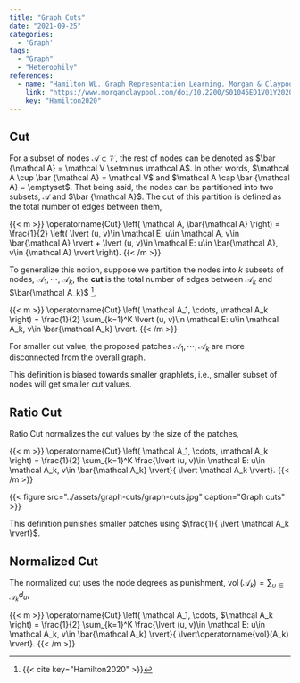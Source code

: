 ```yaml
---
title: "Graph Cuts"
date: "2021-09-25"
categories:
  - 'Graph'
tags:
  - "Graph"
  - "Heterophily"
references:
  - name: "Hamilton WL. Graph Representation Learning. Morgan & Claypool Publishers; 2020. pp. 1–159. doi:10.2200/S01045ED1V01Y202009AIM046"
    link: "https://www.morganclaypool.com/doi/10.2200/S01045ED1V01Y202009AIM046"
    key: "Hamilton2020"
---
```


## Cut

For a subset of nodes $\mathcal A\subset \mathcal V$, the rest of nodes can be denoted as $\bar {\mathcal A} = \mathcal V \setminus \mathcal A$. In other words, $\mathcal A \cup \bar {\mathcal A} = \mathcal V$ and $\mathcal A \cap \bar {\mathcal A} = \emptyset$. That being said, the nodes can be partitioned into two subsets, $\mathcal A$ and $\bar {\mathcal A}$. The cut of this partition is defined as the total number of edges between them,

{{< m >}}
\operatorname{Cut} \left( \mathcal A, \bar{\mathcal A} \right) = \frac{1}{2} \left( \lvert (u, v)\in \mathcal E: u\in \mathcal A, v\in \bar{\mathcal A} \rvert + \lvert (u, v)\in \mathcal E: u\in \bar{\mathcal A}, v\in {\mathcal A} \rvert \right).
{{< /m >}}

To generalize this notion, suppose we partition the nodes into $k$ subsets of nodes, $\mathcal A_1, \cdots, \mathcal A_k$, the **cut** is the total number of edges between $\mathcal A_k$ and $\bar{\mathcal A_k}$ [^Hamilton2020],

{{< m >}}
\operatorname{Cut} \left( \mathcal A_1, \cdots, \mathcal A_k \right) = \frac{1}{2} \sum_{k=1}^K \lvert (u, v)\in \mathcal E: u\in \mathcal A_k, v\in \bar{\mathcal A_k}  \rvert.
{{< /m >}}

For smaller cut value, the proposed patches $\mathcal A_1, \cdots, \mathcal A_k$ are more disconnected from the overall graph.

This definition is biased towards smaller graphlets, i.e., smaller subset of nodes will get smaller cut values.



## Ratio Cut

Ratio Cut normalizes the cut values by the size of the patches,


{{< m >}}
\operatorname{Cut} \left( \mathcal A_1, \cdots, \mathcal A_k \right) = \frac{1}{2} \sum_{k=1}^K \frac{\lvert (u, v)\in \mathcal E: u\in \mathcal A_k, v\in \bar{\mathcal A_k}  \rvert}{ \lvert \mathcal A_k \rvert}.
{{< /m >}}

{{< figure src="../assets/graph-cuts/graph-cuts.jpg" caption="Graph cuts" >}}


This definition punishes smaller patches using $\frac{1}{ \lvert \mathcal A_k \rvert}$.

## Normalized Cut

The normalized cut uses the node degrees as punishment, $\operatorname{vol}(\mathcal A_k) = \sum_{u\in\mathcal A_k} d_u$,


{{< m >}}
\operatorname{Cut} \left( \mathcal A_1, \cdots, $\mathcal A_k \right) = \frac{1}{2} \sum_{k=1}^K \frac{\lvert (u, v)\in \mathcal E: u\in \mathcal A_k, v\in \bar{\mathcal A_k}  \rvert}{ \lvert\operatorname{vol}(A_k) \rvert}.
{{< /m >}}




[^Hamilton2020]: {{< cite key="Hamilton2020" >}}